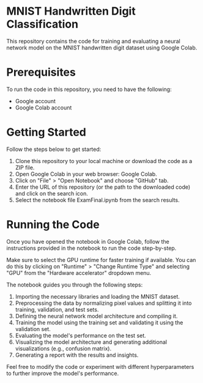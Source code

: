 # MNIST Handwritten Digit Classification
This repository contains the code for training and evaluating a neural network model on the MNIST handwritten digit dataset using Google Colab.

# Prerequisites
To run the code in this repository, you need to have the following:

* Google account
* Google Colab account

# Getting Started
Follow the steps below to get started:

1. Clone this repository to your local machine or download the code as a ZIP file.
2. Open Google Colab in your web browser: Google Colab.
3. Click on "File" > "Open Notebook" and choose "GitHub" tab.
4. Enter the URL of this repository (or the path to the downloaded code) and click on the search icon.
5. Select the notebook file ExamFinal.ipynb from the search results.

# Running the Code
Once you have opened the notebook in Google Colab, follow the instructions provided in the notebook to run the code step-by-step.

Make sure to select the GPU runtime for faster training if available. You can do this by clicking on "Runtime" > "Change Runtime Type" and selecting "GPU" from the "Hardware accelerator" dropdown menu.

The notebook guides you through the following steps:

1. Importing the necessary libraries and loading the MNIST dataset.
2. Preprocessing the data by normalizing pixel values and splitting it into training, validation, and test sets.
3. Defining the neural network model architecture and compiling it.
4. Training the model using the training set and validating it using the validation set.
5. Evaluating the model's performance on the test set.
6. Visualizing the model architecture and generating additional visualizations (e.g., confusion matrix).
7. Generating a report with the results and insights.
   
Feel free to modify the code or experiment with different hyperparameters to further improve the model's performance.
